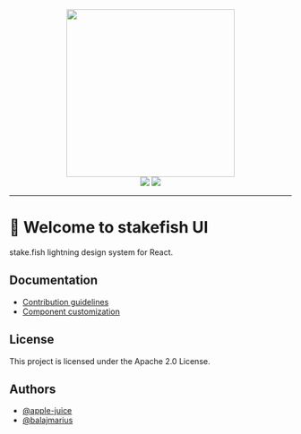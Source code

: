 <div align="center">
  <a href="https://www.npmjs.com/package/@stakefish/ui"><img src="https://gateway.pinata.cloud/ipfs/QmWpU4vfTJmxBtf1CCtihe3QqJ9ZpNhrwgzCGLpG9sNBVk" width="300" /></a>
</div>

<div align="center">
  <a href="#"><img src="https://img.shields.io/badge/License-Apache%202.0-blue.svg" /></a>
  <a href="https://www.npmjs.com/package/@stakefish@ui"><img src="https://img.shields.io/npm/v/stakefish@ui.svg" /></a>
</div>

---

# 👋 Welcome to stakefish UI

stake.fish lightning design system for React.

## Documentation

- [Contribution guidelines](/docs/contribution-guidelines.md)
- [Component customization](/docs/component-customization.md)

## License

This project is licensed under the Apache 2.0 License.

## Authors

- [@apple-juice](https://www.github.com/apple-juice)
- [@balajmarius](https://www.github.com/balajmarius)
